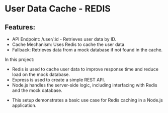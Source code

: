 # User Data Cache - REDIS 

## Features:
* API Endpoint: /user/:id - Retrieves user data by ID.
* Cache Mechanism: Uses Redis to cache the user data.
* Fallback: Retrieves data from a mock database if not found in the cache.

In this project:
- Redis is used to cache user data to improve response time and reduce load on the mock database.
- Express is used to create a simple REST API.
- Node.js handles the server-side logic, including interfacing with Redis and the mock database.

* This setup demonstrates a basic use case for Redis caching in a Node.js application.
